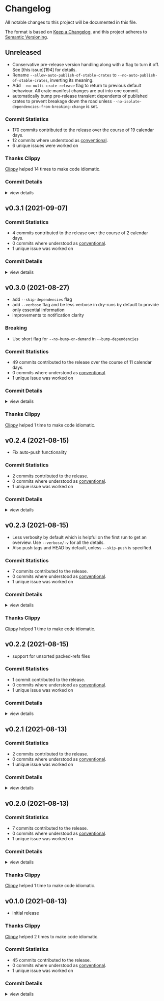 # Changelog

All notable changes to this project will be documented in this file.

The format is based on [Keep a Changelog](https://keepachangelog.com/en/1.0.0/),
and this project adheres to [Semantic Versioning](https://semver.org/spec/v2.0.0.html).

## Unreleased

- Conservative pre-release version handling along with a flag to turn it off. See [this issue][194] for details.
- Rename `--allow-auto-publish-of-stable-crates` to `--no-auto-publish-of-stable-crates`, inverting its meaning.
- Add `--no-multi-crate-release` flag to return to previous default behaviour. All crate manifest changes are put into one commit.
- automatically bump pre-release transient dependents of published crates to prevent breakage down the road unless 
  `--no-isolate-dependencies-from-breaking-change` is set.

### Commit Statistics

<csr-read-only-do-not-edit/>

 - 170 commits contributed to the release over the course of 19 calendar days.
 - 12 commits where understood as [conventional](https://www.conventionalcommits.org).
 - 6 unique issues were worked on

### Thanks Clippy

<csr-read-only-do-not-edit/>

[Clippy](https://github.com/rust-lang/rust-clippy) helped 14 times to make code idiomatic. 

### Commit Details

<csr-read-only-do-not-edit/>

<details><summary>view details</summary>

 * **#192**
    - smart-release: assure the current package version is actually breaking (fb750b6)
    - smart-release: better verbosity handling when comparing to crates-index (f6f2d1b)
    - smart-release(feat): turn off safety bump with its own flag (a040f7d)
    - smart-release(refactor): (443f000)
 * **#197**
    - smart-release: improved safety bump log message (9b78c34)
    - smart-release: commit message reveals safety bumps (b1a3904)
    - smart-release: released crates only receive minor bumps… (ecf38b8)
    - smart-release(chore): update changelog (342b443)
    - smart-release(test): way more tests to nail current log output (0d30094)
    - smart-release: dependency upgrade works (a56bd7b)
    - smart-release: calculate new version of dependent (c50704a)
    - smart-release(fix): don't claim "conservative" updates for major version change (681d743)
    - smart-release: assure we can find non-sequential connections (798b650)
    - smart-release: all logic to calculate dependent version bumps (7ca029c)
    - smart-release: an algorithm to collect dependencies by 'growing' (73794a4)
    - smart-release: foundation for bumping versions (d1145d1)
 * **#198**
    - greatly reduce changelog size now that the traversal fix is applied (3924c03)
    - Use most relevant parent tree for change comparison… (6d02ac8)
    - Use hashmap based lookup for trees… (55d2d17)
    - refactor and improve path filtering to find relevant commits… (99db079)
    - The first headline level controls all the other ones (302b267)
    - adapt to git-hash refactor (d881734)
    - Fixup remaining changelogs… (0ac488a)
    - Generate changelogs with details (fd0f3bd)
    - Only use short hashes for logs, without detecting ambiguity for now (8d48d59)
    - boost allowed package sizes… (c1636e4)
    - Stable smart-release journey tests… (d5b3099)
    - Update all changelogs with details (0732699)
    - Put commit details to the end of generated segments (bef2e0e)
    - Use message commit id instead of body… (2746d93)
    - fix md formatting on github (f90f3ce)
    - create details headline based on log message (4eaab37)
    - Add details behind a fold, but… (3c711f4)
    - Use the notion of 'changes after merge' only to drive previews… (fb0e46b)
    - Update changelogs (b30db3b)
    - refactor (90c304e)
    - Also provide a duration in days for preparing a release as part of statistics (4d36844)
    - Fix tests (ff15c1b)
    - refactor (bcec911)
    - More commit statistics (29a01d6)
    - Basic commit statistics with round-trip, more actual information to come (83e2b2d)
    - refactor… (6edf196)
    - More robust parsing of read-only sections (252e84f)
    - treat clippy as generated statistical section… (96df84d)
    - Add new section type and write it out: clippy (37280cd)
    - introduce notion of essential sections in a changelog… (be891e2)
    - Preview changelog support for smart-release as well (b9e6de1)
    - Detect changes after merge; add flag for controlling changelog preview (6beb734)
    - A lot of logic to handle messaging around changelog generation and halting… (28f6e18)
    - Unconditional changelog creation in smart-release (48b5228)
    - rename --skip-* flags to --no-* for consistency (3c0a638)
    - fix windows tests by transforming line endings (e276d77)
    - Avoid adding newlines which make writing unstable (6b5c394)
    - Fix section headline level (9d6f263)
    - Write first version of changlogs thus far… (719b6bd)
    - Implement --write actually (69d36ff)
    - Parse more user generated section content, adapt existing changelogs to work correctly (2f43a54)
    - a test case showing that headlines are currently ignored, and links too (2a57b75)
    - don't try to run tests in binaries that have none… (d453fe5)
    - It's already getting there, even though a few parts are completely missing (ee4aa08)
    - only parse into 'unknown' catch all in special cases… (c0296c4)
    - first basic parsing of unknown parts as segments in sections (f265982)
    - quick and dirty switch to getting access to a range of parsed input… (f5902f2)
    - setup test for old method of parsing unknown text… (996c39d)
    - refactor tests: unit to integration level (4326322)
    - Don't add a date to unreleased versions (ba4d024)
    - Actually integrated generated changelog with existing ones… (aa095e2)
    - inform about 'bat's  absence (c82c5bc)
    - rename --no-bat to --no-preview… (1087dd8)
    - basic merging now works (6c6c200)
    - sketch for finding insertion points and merging sections (2a49033)
    - Sketch merging logic… (1932e2c)
    - prepare test for basic merging… (0a14ced)
    - nicer 'thanks clippy' message (4344216)
    - Show with simple example how the round-tripping works, neat (9510d9b)
    - collect unknown text so things don't get lost entirely… (60040c9)
    - parse back what we write out, perfectly… (5cab315)
    - fix journey test (3006e59)
    - Write new changelogs with bat if available (cca8e52)
    - Use `cargo diet` to reduce package size (cc5709e)
    - Write markdown changelog to lock file (400046e)
    - refactor (b05ce15)
    - Basic serialization of ChangeLog (205b569)
    - support for generated headers (bcc4323)
    - refactor (1ebb736)
    - Use 'to_*' when converting `easy::Object` to specific object kind (1cb41f8)
    - transform history segments into changelog parts (348b05c)
    - layout structure for ChangeLog generation from history items (40e9075)
    - more general commit history (39522ec)
    - Invert meaning of changelog's --dependencies flag… (51eb8cb)
    - rename --skip-dependencies to --no-dependencies… (77ed17c)
    - Remove strong-weak typing for conventional type (b71c579)
    - Fix panic related to incorrect handling of character boundaries (9e92cff)
    - Parse message fully (and own it) to allow markdown generation (b8107e5)
    - tests for conventional and unconventional description parsing (faade3f)
    - Make use of fixed git-conventional (b7b92b6)
    - update git-conventional dependency (2d369e8)
    - first test and sketch for stripping of additional title values (55b7fe8)
    - Basic message parsing, either conventional or not, without additions (b3b6a2d)
    - Sketch Message fields from which change logs can be built (b167d39)
    - Fix build (d0a956f)
    - More message parsing tests, now with legit failure… (625be8d)
    - Sketch data for parsed messages (32dd280)
    - smart-release: add git-conventional (0c355ed)
    - smart-release: consider nom for custom parsing, but… (5fc3326)
    - smart-release: refactor (17322fa)
    - smart-release: refactor (ac0696b)
    - smart-release: refactor (87ebacc)
    - smart-release: a seemingly slow version of path lookup, but… (41afad3)
    - smart-release: fast filter by single-component path (ae7def4)
    - smart-release: prepare for fast lookup of paths (fbf267e)
    - configure caches with env vars using `apply_environment()` (d422b9a)
    - refactor (e7c061b)
    - set package cache via RepositoryAccessExt (66292fd)
    - object-cache to allow for a speed boost… (06996e0)
    - smart-release: actually build the segment vec, without pruning for now (422701b)
    - smart-release: build commit history for later use in changelog generation (daec716)
    - smart-release: sketch history acquisition (debe009)
    - add 'Head::peeled()' method (56e39fa)
    - smart-release: some performance logging (1954b46)
    - smart-release: build ref lookup table (9062a47)
    - loose reference iteration with non-dir prefixes… (293bfc0)
    - Add 'references().all().peeled().'… (6502412)
    - smart-release: filter refs correctly, but… (2b4a615)
    - smart-release: find tag references by name… (72e1752)
    - git-ref(docs): improve changelog format (90e6128)
    - smart-release: sketch first step of info generation (ff894e5)
    - smart-release: changelog gets crates to work on (78d31d9)
    - smart-release: handle unborn heads (0e02831)
    - smart-release: fmt (d66c5ae)
    - smart-release: refactor (d4ffb4f)
    - smart-release: refactor (9fc15f9)
    - smart-release: refactor (9e430df)
    - smart-release: initial test for changelog (a33dd5d)
    - smart-release: very basic support for changelog command… (1a683a9)
    - smart-release: add 'cargo changelog' sub-command binary (3677b78)
    - smart-release(test): add changelog to most tests (cdf4199)
 * **#200**
    - parse issue numbers from description and clean it up (95c0a51)
 * **#67**
    - split data::output::count::objects into files (8fe4612)
 * **Uncategorized**
    - thanks clippy (11bd4a3)
    - thanks clippy (b856da4)
    - thanks clippy (31498bb)
    - thanks clippy (c55f909)
    - thanks clippy (b200ee8)
    - thanks clippy (4b3407d)
    - thanks clippy (1dece2b)
    - thanks clippy (a89d08c)
    - Merge branch 'main' into changelog-generation (c956f33)
    - don't claim to change manifest version if it's the same one (11eebdc)
    - thanks clippy (68ea77d)
    - thanks clippy (7899ef1)
    - thanks clippy (2b55427)
    - thanks clippy (a554b9d)
    - Bump git-repository v0.10.0 (5a10dde)
    - thanks clippy (d15fded)
    - [repository #164] fix build (1db5542)
    - Release git-repository v0.9.1 (262c122)
    - [smart-release] auto-detect changes in production crates as well (24bc1bd)
    - [smart-release #195] update test output to match CI… (f864386)
    - [smart-release #195] better error for untracked files. (f5266f9)
    - [smart-release #195] assure dependent packages are not packages to be published (6792ebc)
    - [smart-release #195] refactor (f354b61)
    - [smart-release #195] refactor (968b6e1)
    - [smart-release #195] don't tout changes that aren't really there… (5931012)
    - [smart-release #195] another test to validate log output (6148ebf)
    - [smart-release #195] a test that in theory should trigger the desired behaviour (fd50208)
    - [smart-release #194] basic journey test setup (d5d90a6)
    - thanks clippy (8fedb68)
    - [smart-release #194] conservative pre-release version updates (f23442d)
    - Bump git-repository v0.9.0 (b797fc1)
</details>

## v0.3.1 (2021-09-07)

### Commit Statistics

<csr-read-only-do-not-edit/>

 - 4 commits contributed to the release over the course of 2 calendar days.
 - 0 commits where understood as [conventional](https://www.conventionalcommits.org).
 - 1 unique issue was worked on

### Commit Details

<csr-read-only-do-not-edit/>

<details><summary>view details</summary>

 * **Uncategorized**
    - Release cargo-smart-release v0.3.1 (1bcea9a)
    - [repository #190] refactor (e7188e0)
    - [repository #190] fix build (f5e118c)
    - [repository #190] a major step forward with `head()` access (43ac4f5)
</details>

## v0.3.0 (2021-08-27)

- add `--skip-dependencies` flag
- add `--verbose` flag and be less verbose in dry-runs by default to provide only essential information
- improvements to notification clarity

### Breaking

- Use short flag for `--no-bump-on-demand` in `--bump-dependencies`

### Commit Statistics

<csr-read-only-do-not-edit/>

 - 49 commits contributed to the release over the course of 11 calendar days.
 - 0 commits where understood as [conventional](https://www.conventionalcommits.org).
 - 1 unique issue was worked on

### Commit Details

<csr-read-only-do-not-edit/>

<details><summary>view details</summary>

 * **Uncategorized**
    - Release cargo-smart-release v0.3.0 (82f0cec)
    - [smart-release #174] add asciinema recording of failed release (6668527)
    - [smart-release #174] prepare changelog (0d9a2b8)
    - Bump git-repository v0.8.0 (cdb45ff)
    - [smart-release] Adjust commit message depending on whether we are skipping the publish… (c190c6b)
    - [object #177] migrate immutable::tree to crate::tree (fa5cd06)
    - Merge pull request #172 from mellowagain/main (61aebbf)
    - [ref #175] make 'mutable' module private (a80dbcf)
    - Release git-lock v1.0.0 (f38f72c)
    - [stability #171] git-ref is now ST1 and available through git-repository (50154cd)
    - [smart-release #171] Try to avoid unstable git-repository features… (c8f325b)
    - Merge branch 'main' into stability (11bae43)
    - [stability #171] Don't provide access to less stable crates in `Respository` (e4c5b58)
    - [stability #171] Don't leak unstable plumbing crates in git-repository… (71eb30f)
    - [stability #171] finish tier description… (4fe1259)
    - Merge branch 'main' into 162-repo-design-sketch (e63b634)
    - [ref #165] refactor (66624c3)
    - [repository #165] refactor (1547d0b)
    - [repository #165] refactor; fine grained allow(missing_docs)… (aa0511f)
    - [repository #165] prepare for writing light docs for Easy (f8834c9)
    - [repository #165] refactor (3a0160e)
    - [repository #165] a sample of a simpler way to create a tag (fb8f584)
    - [smart-release #165] Use generic edit-reference functionality (be3e57f)
    - [repository #165] refactor (00ec15d)
    - [repository #165] offer panicking type conversions for objects (f802f8c)
    - [repository #165] try a more common naming convention for fallbile things… (fc70393)
    - [smart-release #162] use TreeRef capabilities to lookup path (51d1943)
    - [repository #162] finally let smart-release use the correct abstraction for peeling (ba243a3)
    - [repository #162] Add id field to ObjectRef… (f5ba98e)
    - [repository #162] experiment with finding objects… (312a692)
    - [repository #162] Cannot ever store a RefCell Ref in an object… (5c17199)
    - [repository #162] experiemnt with optionally keeping data in Object (b8a8e08)
    - [smart-release #162] Fix short flags (08f3418)
    - [smart-release #162] don't throw away work… (b43b780)
    - [smart-release #162] refactor (7f2421b)
    - [smart-release #162] peeling objects to a certain target kind… (5785136)
    - [smart-release #162] a single import path for ReferenceExt (7060797)
    - [smart-release #162] replace reference peeling with git_easy (7cfd5f9)
    - [smart-release #162] smart-release uses Easy repository in 'plumbing' mode (4fb672a)
    - [smart-release #164] improve handling of empty commits (bd93fcb)
    - [smart-release #164] Make it easier to change a single crate's version only (38d28ce)
    - [smart-release #162] only warn if there is working tree modifications in dry-run mode… (f8ce62f)
    - [smart-release #162] clearer messages (aa7417f)
    - thanks clippy (45c5c3c)
    - [smart-release #162] top-level crate uses version-only tag (85e5b1a)
    - [smart-release #162] FAIL: single-crate workspaces use version-only tags (c5947c4)
    - [smart-release] better --verbosity handling (8cccb11)
    - [smart-release] properly obtain top-level crate name using manifest (d74b32e)
    - Apply nightly rustfmt rules. (5e0edba)
</details>

### Thanks Clippy

<csr-read-only-do-not-edit/>

[Clippy](https://github.com/rust-lang/rust-clippy) helped 1 time to make code idiomatic. 

## v0.2.4 (2021-08-15)

- Fix auto-push functionality

### Commit Statistics

<csr-read-only-do-not-edit/>

 - 2 commits contributed to the release.
 - 0 commits where understood as [conventional](https://www.conventionalcommits.org).
 - 1 unique issue was worked on

### Commit Details

<csr-read-only-do-not-edit/>

<details><summary>view details</summary>

 * **Uncategorized**
    - Release cargo-smart-release v0.2.4 (19f21a4)
    - [smart-release #160] fix auto-push issue (73051d3)
</details>

## v0.2.3 (2021-08-15)

- Less verbosity by default which is helpful on the first run to get an overview. Use `--verbose/-v` for all the details.
- Also push tags and HEAD by default, unless `--skip-push` is specified.

### Commit Statistics

<csr-read-only-do-not-edit/>

 - 7 commits contributed to the release.
 - 0 commits where understood as [conventional](https://www.conventionalcommits.org).
 - 1 unique issue was worked on

### Commit Details

<csr-read-only-do-not-edit/>

<details><summary>view details</summary>

 * **Uncategorized**
    - Release cargo-smart-release v0.2.3 (f50bac8)
    - [smart-release #160] update chnagelog (7c4ff64)
    - [smart-release #160] Add the --skip-push flag… (6ebfc85)
    - [smart-release #160] Push after creating a single tag (6add57f)
    - [smart-release #160] a seemingly nice '--verbose' mode… (bf55679)
    - thanks clippy (bc7c9a8)
    - [smart-release #160] avoid trying to use an empty path when detecting changes… (836324e)
</details>

### Thanks Clippy

<csr-read-only-do-not-edit/>

[Clippy](https://github.com/rust-lang/rust-clippy) helped 1 time to make code idiomatic. 

## v0.2.2 (2021-08-15)

- support for unsorted packed-refs files

### Commit Statistics

<csr-read-only-do-not-edit/>

 - 1 commit contributed to the release.
 - 0 commits where understood as [conventional](https://www.conventionalcommits.org).
 - 1 unique issue was worked on

### Commit Details

<csr-read-only-do-not-edit/>

<details><summary>view details</summary>

 * **Uncategorized**
    - Release cargo-smart-release v0.2.2 (f73c729)
</details>

## v0.2.1 (2021-08-13)

### Commit Statistics

<csr-read-only-do-not-edit/>

 - 2 commits contributed to the release.
 - 0 commits where understood as [conventional](https://www.conventionalcommits.org).
 - 1 unique issue was worked on

### Commit Details

<csr-read-only-do-not-edit/>

<details><summary>view details</summary>

 * **Uncategorized**
    - Release cargo-smart-release v0.2.1 (a3c45de)
    - [smart-release #155] Another note (5feb437)
</details>

## v0.2.0 (2021-08-13)

### Commit Statistics

<csr-read-only-do-not-edit/>

 - 7 commits contributed to the release.
 - 0 commits where understood as [conventional](https://www.conventionalcommits.org).
 - 1 unique issue was worked on

### Commit Details

<csr-read-only-do-not-edit/>

<details><summary>view details</summary>

 * **Uncategorized**
    - [smart-release #155] how to increase version numbers (0bad7b7)
    - Release cargo-smart-release v0.2.0 (b95d7ed)
    - [smart-release #155] keep dependency versions by default (4f53287)
    - [smart-release #155] fix bug :D (3d2a044)
    - [smart-release #155] workflow notes and inversion of flag for comfort (1ffb66c)
    - thanks clippy (c50bd73)
    - [smart-release #155] inform about latest features (133e43a)
</details>

### Thanks Clippy

<csr-read-only-do-not-edit/>

[Clippy](https://github.com/rust-lang/rust-clippy) helped 1 time to make code idiomatic. 

## v0.1.0 (2021-08-13)

- initial release
### Thanks Clippy

<csr-read-only-do-not-edit/>

[Clippy](https://github.com/rust-lang/rust-clippy) helped 2 times to make code idiomatic. 

### Commit Statistics

<csr-read-only-do-not-edit/>

 - 45 commits contributed to the release.
 - 0 commits where understood as [conventional](https://www.conventionalcommits.org).
 - 1 unique issue was worked on

### Commit Details

<csr-read-only-do-not-edit/>

<details><summary>view details</summary>

 * **Uncategorized**
    - [smart-release #155] refactor (21192b8)
    - [smart-release #155] prepare release (4684557)
    - [smart-release #155] even smarter bumping (1f38680)
    - [smart-release #155] --bump-dependencies only (19d87a6)
    - [smart-release #155] incorporate crates-index for additional version check (08bd13d)
    - [smart-release #155] prepare for crates-index; refactor (498b6cc)
    - [smart-release #155] make it an actual depth-first traversal :D (b05a21f)
    - [smart-release #155] sanity check for dry-run/no-dry-run-cargo-publish (2fa7b0b)
    - [smart-release #155] update README, add changelog (b5dd553)
    - thanks clippy (7709ca0)
    - [smart-release #155] graceful handling of unspecified crate to publish (e65b657)
    - [smart-release #155] rely only on cargo metadata for root paths (217dafb)
    - [smart-release #155] also ignore provided crate names if they didn't change (2110a8c)
    - [smart-release #155] gracefully fail when encountering unknown comparators (bee367b)
    - [smart-release #155] don't set versions if the new ones match (dd0f428)
    - [smart-release #155] refactor (07dc6d8)
    - [smart-release #155] remove dia-semver (07f84c7)
    - [smart-release #155] don't set versions where there are none when fixing manifests (a1cc79f)
    - [smart-release #155] also find renamed dependencies when updating versions (06bc6a9)
    - [smart-release #155] a note (a726225)
    - [smart-release #155] invert meaning of cargo-publish dryrun flag (cc57eb8)
    - [smart-release #155] allow dry-running cargo publish, too… (15e611e)
    - [smart-release #155] allow dry-running cargo-publish, too (a3add55)
    - [smart-release #155] Flag to auto-publish dependent stable crates as well (bded12f)
    - [smart-release #155] don't auto-add stable crates but suggest to do something about it (d1dca70)
    - [smart-release #155] refactor (8e78e77)
    - thanks clippy (507cb94)
    - [smart-release #155] refactor (fb1fb57)
    - [smart-release #155] don't rely on cargo resolution order for cyclic case/publish groups (7c97fa4)
    - [smart-release #155] avoid using cargo resolution order (4b7d9d1)
    - [smart-release #155] properly handle multi-crate dependencies (if there is no cycle) (e8838a9)
    - [smart-release #155] trust our own resolution order more… (a977925)
    - [smart-release #155] refactor (0841088)
    - [smart-release #155] don't check cycles on dependencies without version (9eeaa2f)
    - [smart-release #155] refactor (3f887a7)
    - [smart-release #155] refactor (680675b)
    - [smart-release #155] refactor (20a3aef)
    - remove dev-dependency cycles by removing their version (c40faca)
    - [smart-release #155] prepare release (1330dff)
    - [smart-release #155] cargo compatibility (d432a8e)
    - [smart-release #155] add readme (86252eb)
    - [smart-release #155] --skip-tag flag (469de34)
    - [smart-release #155] --bump option (552d244)
    - [smart-release #155] remove subcommands (9f82828)
    - [smart-release #155] rename from 'utils' (a9e6fcc)
</details>

